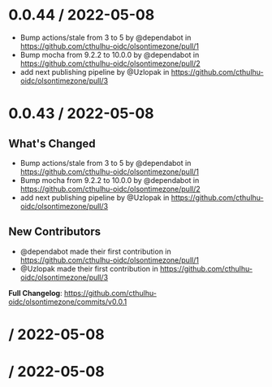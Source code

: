 0.0.44 / 2022-05-08
==================

* Bump actions/stale from 3 to 5 by @dependabot in https://github.com/cthulhu-oidc/olsontimezone/pull/1
* Bump mocha from 9.2.2 to 10.0.0 by @dependabot in https://github.com/cthulhu-oidc/olsontimezone/pull/2
* add next publishing pipeline by @Uzlopak in https://github.com/cthulhu-oidc/olsontimezone/pull/3 

 0.0.43 / 2022-05-08
==================

## What's Changed
* Bump actions/stale from 3 to 5 by @dependabot in https://github.com/cthulhu-oidc/olsontimezone/pull/1
* Bump mocha from 9.2.2 to 10.0.0 by @dependabot in https://github.com/cthulhu-oidc/olsontimezone/pull/2
* add next publishing pipeline by @Uzlopak in https://github.com/cthulhu-oidc/olsontimezone/pull/3

## New Contributors
* @dependabot made their first contribution in https://github.com/cthulhu-oidc/olsontimezone/pull/1
* @Uzlopak made their first contribution in https://github.com/cthulhu-oidc/olsontimezone/pull/3

**Full Changelog**: https://github.com/cthulhu-oidc/olsontimezone/commits/v0.0.1 

  / 2022-05-08
==================

 

  / 2022-05-08
==================

 

 
